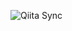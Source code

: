 ![Qiita Sync](https://github.com/RinGoku/qiita-article/actions/workflows/qiita_sync_check.yml/badge.svg)
